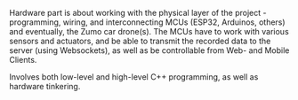Hardware part is about working with the physical layer of the project - programming, wiring, and interconnecting MCUs (ESP32, Arduinos, others) and eventually, the Zumo car drone(s). The MCUs have to work with various sensors and actuators, and be able to transmit the recorded data to the server (using Websockets), as well as be controllable from Web- and Mobile Clients.

Involves both low-level and high-level C++ programming, as well as hardware tinkering.
